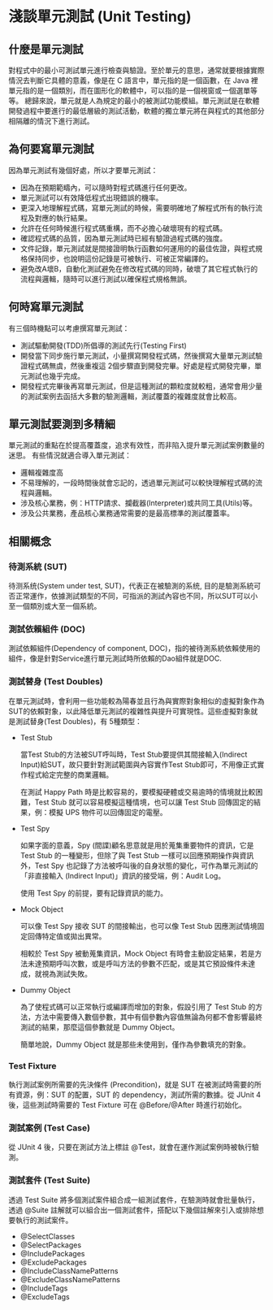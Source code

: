 # 淺談單元測試 (Unit Testing)

## 什麼是單元測試

對程式中的最小可測試單元進行檢查與驗證。至於單元的意思，通常就要根據實際情況去判斷它具體的意義，像是在 C 語言中，單元指的是一個函數，在 Java 裡單元指的是一個類別，而在圖形化的軟體中，可以指的是一個視窗或一個選單等等。
總歸來說，單元就是人為規定的最小的被測試功能模組。單元測試是在軟體開發過程中要進行的最低層級的測試活動，軟體的獨立單元將在與程式的其他部分相隔離的情況下進行測試。

## 為何要寫單元測試

因為單元測試有幾個好處，所以才要單元測試：

- 因為在預期範疇內，可以隨時對程式碼進行任何更改。
- 單元測試可以有效降低程式出現錯誤的機率。
- 更深入地理解程式碼，寫單元測試的時候，需要明確地了解程式所有的執行流程及對應的執行結果。
- 允許在任何時候進行程式碼重構，而不必擔心破壞現有的程式碼。
- 確認程式碼的品質，因為單元測試時已經有驗證過程式碼的強度。
- 文件記錄，單元測試就是間接證明執行函數如何運用的的最佳佐證，與程式規格保持同步，也說明這份記錄是可被執行、可被正常編譯的。
- 避免改A壞B，自動化測試避免在修改程式碼的同時，破壞了其它程式執行的流程與邏輯，隨時可以進行測試以確保程式規格無誤。

## 何時寫單元測試

有三個時機點可以考慮撰寫單元測試：

- 測試驅動開發(TDD)所倡導的測試先行(Testing First)
- 開發當下同步施行單元測試，小量撰寫開發程式碼，然後撰寫大量單元測試驗證程式碼無虞，然後重複這 2個步驟直到開發完畢。好處是程式開發完畢，單元測試也幾乎完成。
- 開發程式完畢後再寫單元測試，但是這種測試的顆粒度就較粗，通常會用少量的測試案例去函括大多數的驗測邏輯，測試覆蓋的複雜度就會比較高。

## 單元測試要測到多精細

單元測試的重點在於提高覆蓋度，追求有效性，而非陷入提升單元測試案例數量的迷思。
有些情況就適合導入單元測試：

- 邏輯複雜度高
- 不易理解的，一段時間後就會忘記的，透過單元測試可以較快理解程式碼的流程與邏輯。
- 涉及核心業務，例：HTTP請求、攔截器(Interpreter)或共同工具(Utils)等。
- 涉及公共業務，產品核心業務通常需要的是最高標準的測試覆蓋率。

## 相關概念

### 待測系統 (SUT)

待测系统(System under test, SUT)，代表正在被驗測的系统, 目的是驗測系統可否正常運作，依據測試類型的不同，可指派的測試內容也不同，所以SUT可以小至一個類別或大至一個系統。

### 測試依賴組件 (DOC)

測試依賴組件(Dependency of component, DOC)，指的被待測系統依賴使用的組件，像是針對Service進行單元測試時所依賴的Dao組件就是DOC.

### 測試替身 (Test Doubles)

在單元測試時，會利用一些功能較為陽春並且行為與實際對象相似的虛擬對象作為SUT的依賴對象，以此降低單元測試的複雜性與提升可實現性。這些虛擬對象就是測試替身(Test Doubles)，有 5種類型：

- Test Stub

    當Test Stub的方法被SUT呼叫時，Test Stub要提供其間接輸入(Indirect Input)給SUT，故只要針對測試範圍與內容實作Test Stub即可，不用像正式實作程式給定完整的商業邏輯。

    在測試 Happy Path 時是比較容易的，要模擬硬體或交易逾時的情境就比較困難，Test Stub 就可以容易模擬這種情境，也可以讓 Test Stub 回傳固定的結果，例：模擬 UPS 物件可以回傳固定的電壓。

- Test Spy

    如果字面的意義，Spy (間諜)顧名思意就是用於蒐集重要物件的資訊，它是Test Stub 的一種變形，但除了與 Test Stub 一樣可以回應預期操作與資訊外，Test Spy 也記錄了方法被呼叫後的自身狀態的變化，可作為單元測試的「非直接輸入 (Indirect Input)」資訊的接受端，例：Audit Log。

    使用 Test Spy 的前提，要有記錄資訊的能力。

- Mock Object

    可以像 Test Spy 接收 SUT 的間接輸出，也可以像 Test Stub 因應測試情境固定回傳特定值或拋出異常。

    相較於 Test Spy 被動蒐集資訊，Mock Object 有時會主動設定結果，若是方法未達預期呼叫次數，或是呼叫方法的參數不匹配，或是其它預設條件未達成，就視為測試失敗。

- Dummy Object

    為了使程式碼可以正常執行或編譯而增加的對象，假設引用了 Test Stub 的方法，方法中需要傳入數個參數，其中有個參數內容值無論為何都不會影響最終測試的結果，那麼這個參數就是 Dummy Object。

    簡單地說，Dummy Object 就是那些未使用到，僅作為參數填充的對象。

### Test Fixture

執行測試案例所需要的先決條件 (Precondition)，就是 SUT 在被測試時需要的所有資源，例：SUT 的配置，SUT 的 dependency，測試所需的數據。從 JUnit 4後，這些測試時需要的 Test Fixture 可在 @Before/@After 時進行初始化。

### 測試案例 (Test Case)

從 JUnit 4 後，只要在測試方法上標註 @Test，就會在運作測試案例時被執行驗測。

### 測試套件 (Test Suite)

透過 Test Suite 將多個測試案件組合成一組測試套件，在驗測時就會批量執行，透過 @Suite 註解就可以組合出一個測試套件，搭配以下幾個註解來引入或排除想要執行的測試案件。

- @SelectClasses
- @SelectPackages
- @IncludePackages
- @ExcludePackages
- @IncludeClassNamePatterns
- @ExcludeClassNamePatterns
- @IncludeTags
- @ExcludeTags
